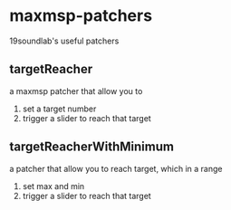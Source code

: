 # maxmsp-patchers
19soundlab's useful patchers

## targetReacher
a maxmsp patcher that allow you to 
1. set a target number
2. trigger a slider to reach that target


## targetReacherWithMinimum
a patcher that allow you to reach target, which in a range
1. set max and min
2. trigger a slider to reach that target